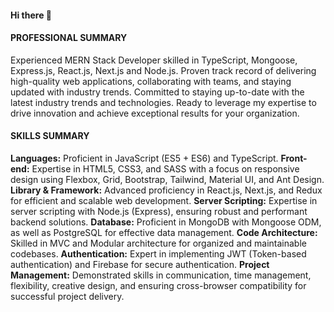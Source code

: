 #### Hi there 👋

#### PROFESSIONAL SUMMARY
Experienced MERN Stack Developer skilled in TypeScript, Mongoose, Express.js, React.js, Next.js and Node.js. Proven track record of delivering high-quality web applications, collaborating with teams, and staying updated with industry trends. Committed to staying up-to-date with the latest industry trends and technologies. Ready to leverage my expertise to drive innovation and achieve exceptional results for your organization.

#### SKILLS SUMMARY
**Languages:** Proficient in JavaScript (ES5 + ES6) and TypeScript.
**Front-end:** Expertise in HTML5, CSS3, and SASS with a focus on responsive design using Flexbox, Grid, Bootstrap, Tailwind, Material UI, and Ant Design.
**Library & Framework:** Advanced proficiency in React.js, Next.js, and Redux for efficient and scalable web development.
**Server Scripting:** Expertise in server scripting with Node.js (Express), ensuring robust and performant backend solutions.
**Database:** Proficient in MongoDB with Mongoose ODM, as well as PostgreSQL for effective data management.
**Code Architecture:** Skilled in MVC and Modular architecture for organized and maintainable codebases.
**Authentication:** Expert in implementing JWT (Token-based authentication) and Firebase for secure authentication.
**Project Management:** Demonstrated skills in communication, time management, flexibility, creative design, and ensuring cross-browser compatibility for successful project delivery.

